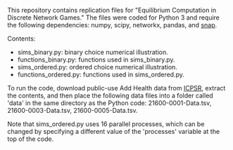 This repository contains replication files for "Equilibrium Computation in Discrete Network Games." The files were coded for Python 3 and require the following dependencies: numpy, scipy, networkx, pandas, and [snap](https://snap.stanford.edu/snappy/index.html).

Contents:
* sims\_binary.py: binary choice numerical illustration.
* functions\_binary.py: functions used in sims\_binary.py. 
* sims\_ordered.py: ordered choice numerical illustration.
* functions\_ordered.py: functions used in sims\_ordered.py.

To run the code, download public-use Add Health data from [ICPSR](https://www.icpsr.umich.edu/icpsrweb/ICPSR/studies/21600?archive=ICPSR&q=21600), extract the contents, and then place the following data files into a folder called 'data' in the same directory as the Python code: 21600-0001-Data.tsv, 21600-0003-Data.tsv, 21600-0005-Data.tsv. 

Note that sims\_ordered.py uses 16 parallel processes, which can be changed by specifying a different value of the 'processes' variable at the top of the code.


